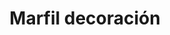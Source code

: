 ---
title: "Marfil decoración"
url: /castellon-de-la-plana/marfil-decoracion/
shop: decoración interior
---